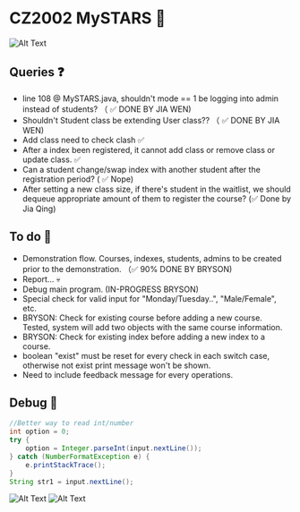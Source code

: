 # CZ2002 MySTARS 🌟

![Alt Text](https://data.whicdn.com/images/238451357/original.gif)

## Queries ❓
- line 108 @ MySTARS.java, shouldn't mode == 1 be logging into admin instead of students? （ ✅ DONE BY JIA WEN)
- Shouldn't Student class be extending User class?? （ ✅ DONE BY JIA WEN)
- Add class need to check clash ✅
- After a index been registered, it cannot add class or remove class or update class. ✅
- Can a student change/swap index with another student after the registration period? ( ✅ Nope)
- After setting a new class size, if there's student in the waitlist, we should dequeue appropriate amount of them to register the course? (✅ Done by Jia Qing)

## To do 🚌
- Demonstration flow. Courses, indexes, students, admins to be created prior to the demonstration. （✅ 90% DONE BY BRYSON)
- Report... 💀
- Debug main program. (IN-PROGRESS BRYSON)
- Special check for valid input for "Monday/Tuesday..", "Male/Female", etc.
- BRYSON: Check for existing course before adding a new course. Tested, system will add two objects with the same course information.
- BRYSON: Check for existing index before adding a new index to a course.
- boolean "exist" must be reset for every check in each switch case, otherwise not exist print message won't be shown.
- Need to include feedback message for every operations.

## Debug 🎅 
```java
//Better way to read int/number
int option = 0;
try {
    option = Integer.parseInt(input.nextLine());
} catch (NumberFormatException e) {
    e.printStackTrace();
}
String str1 = input.nextLine();
```

![Alt Text](https://bestanimations.com/media/cats/608000676cute-kitty-animated-gif-26.gif)
![Alt Text](https://media.giphy.com/media/Vzk5PFo9iH5AEustmv/giphy.gif)
